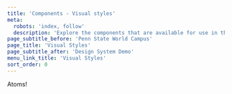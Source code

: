 ```yaml
---
title: 'Components - Visual styles'
meta:
  robots: 'index, follow'
  description: 'Explore the components that are available for use in the design system.'
page_subtitle_before: 'Penn State World Campus'
page_title: 'Visual Styles'
page_subtitle_after: 'Design System Demo'
menu_link_title: 'Visual Styles'
sort_order: 0
---
```


Atoms!